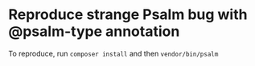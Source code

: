 # Reproduce strange Psalm bug with @psalm-type annotation

To reproduce, run `composer install` and then `vendor/bin/psalm`
